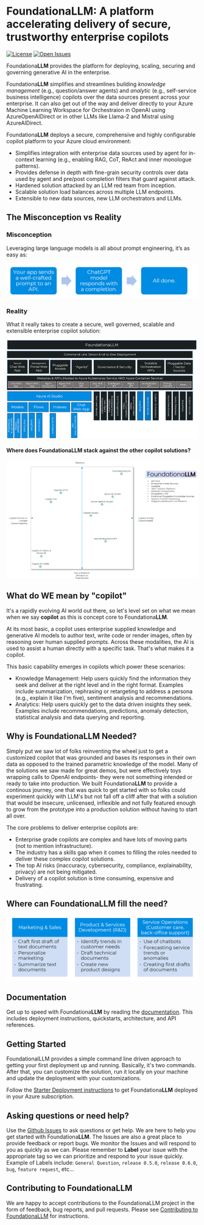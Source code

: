 # Foundationa**LLM**: A platform accelerating delivery of secure, trustworthy enterprise copilots

[![License](https://img.shields.io/badge/license-evaluation%20and%20demo-green)](https://www.foundationallm.ai/license)
[![Open Issues](https://img.shields.io/github/issues-raw/solliancenet/foundationallm)](https://github.com/solliancenet/foundationallm/issues)

Foundationa**LLM** provides the platform for deploying, scaling, securing and governing generative AI in the enterprise.

Foundationa**LLM** simplifies and streamlines building *knowledge management* (e.g., question/answer agents) and *analytic* (e.g., self-service business intelligence) copilots over the data sources present across your enterprise.  It can also get out of the way and deliver directly to your Azure Machine Learning Workspace for Orchestraion in OpenAI using AzureOpenAIDirect or in other LLMs like Llama-2 and Mistral using AzureAIDirect.

Foundationa**LLM** deploys a secure, comprehensive and highly configurable copilot platform to your Azure cloud environment:

- Simplifies integration with enterprise data sources used by agent for in-context learning (e.g., enabling RAG, CoT, ReAct and inner monologue patterns).
- Provides defense in depth with fine-grain security controls over data used by agent and pre/post completion filters that guard against attack.
- Hardened solution attacked by an LLM red team from inception.
- Scalable solution load balances across multiple LLM endpoints.
- Extensible to new data sources, new LLM orchestrators and LLMs.

## The Misconception vs Reality
### Misconception
Leveraging large language models is all about prompt engineering, it’s as easy as:

![LLM and ChatGPT Misconception](./docs/media/FLLM-Misconception.png)

### Reality
What it really takes to create a secure, well governed, scalable and extensible enterprise copilot solution:

![FoundationaLLM Reality](./docs/media/FLLM-Complete-Picture.png)

#### Where does FoundationaLLM stack against the other copilot solutions?
![FoundationaLLM Positioning](./docs/media/FLLM-Positioning.png)

## What do WE mean by "copilot"

It's a rapidly evolving AI world out there, so let's level set on what we mean when we say **copilot** as this is concept core to Foundationa**LLM**.

At its most basic, a copilot uses enterprise supplied knowledge and generative AI models to author text, write code or render images, often by reasoning over human supplied prompts. Across these modalities, the AI is used to assist a human directly with a specific task. That's what makes it a copilot.

This basic capability emerges in copilots which power these scenarios:

- Knowledge Management: Help users quickly find the information they seek and deliver at the right level and in the right format. Examples include summarization, rephrasing or retargeting to address a persona (e.g., explain it like I'm five), sentiment analysis and recommendations.
- Analytics: Help users quickly get to the data driven insights they seek. Examples include recommendations, predictions, anomaly detection, statistical analysis and data querying and reporting.

## Why is Foundationa**LLM** Needed?

Simply put we saw lot of folks reinventing the wheel just to get a customized copilot that was grounded and bases its responses in their own data as opposed to the trained parametric knowledge of the model. Many of the solutions we saw made for great demos, but were effectively toys wrapping calls to OpenAI endpoints- they were not something intended or ready to take into production. We built Foundationa**LLM** to provide a continous journey, one that was quick to get started with so folks could experiment quickly with LLM's but not fall off a cliff after that with a solution that would be insecure, unlicensed, inflexible and not fully featured enough to grow from the prototype into a production solution without having to start all over.  

The core problems to deliver enterprise copilots are:

- Enterprise grade copilots are complex and have lots of moving parts (not to mention infrastructure).
- The industry has a skills gap when it comes to filling the roles needed to deliver these complex copilot solutions.
- The top AI risks (inaccuracy, cybersecurity, compliance, explainability, privacy) are not being mitigated.
- Delivery of a copilot solution is time consuming, expensive and frustrating.

## Where can Foundationa**LLM** fill the need?
![Areas where FoundationaLLM can help organizations](./docs/media/FLLM-Needs.png)

## Documentation

Get up to speed with Foundationa**LLM** by reading the [documentation](https://docs.foundationallm.ai). This includes deployment instructions, quickstarts, architecture, and API references.

## Getting Started

FoundationalLLM provides a simple command line driven approach to getting your first deployment up and running. Basically, it's two commands. After that, you can customize the solution, run it locally on your machine and update the deployment with your customizations.

Follow the [Starter Deployment instructions](./docs/deployment/deployment-starter.md) to get Foundationa**LLM** deployed in your Azure subscription.

## Asking questions or need help?

Use the [Github Issues](https://github.com/solliancenet/foundationallm/issues) to ask questions or get help. We are here to help you get started with Foundationa**LLM**.  The Issues are also a great place to provide feedback or report bugs.  We monitor the Issues and will respond to you as quickly as we can. Please remember to **Label** your issue with the appropriate tag so we can prioritize and respond to your issue quickly.  Example of Labels include: `General Question`, `release 0.5.0`, `release 0.6.0`, `bug`, `feature request`, etc...

## Contributing to FoundationaLLM

We are happy to accept contributions to the FoundationaLLM project in the form of feedback, bug reports, and pull requests. Please see [Contributing to FoundationaLLM](./CONTRIBUTING.md) for instructions.
